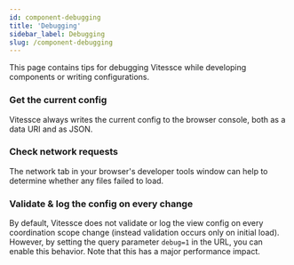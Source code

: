 ```yaml
---
id: component-debugging
title: 'Debugging'
sidebar_label: Debugging
slug: /component-debugging
---
```



This page contains tips for debugging Vitessce while developing components or writing configurations.

### Get the current config

Vitessce always writes the current config to the browser console, both as a data URI and as JSON.

### Check network requests

The network tab in your browser's developer tools window can help to determine whether any files failed to load.

### Validate & log the config on every change

By default, Vitessce does not validate or log the view config on every coordination scope change (instead validation occurs only on initial load).
However, by setting the query parameter `debug=1` in the URL, you can enable this behavior.
Note that this has a major performance impact.
